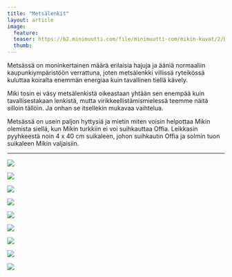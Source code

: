 ```yaml
---
title: "Metsälenkit"
layout: article
image:
  feature:
  teaser: https://b2.minimuutti.com/file/minimuutti-com/mikin-kuvat/2/DSC10631-245px.jpg
  thumb:
---
```


Metsässä on moninkertainen määrä erilaisia hajuja ja ääniä normaaliin kaupunkiympäristöön verrattuna, joten metsälenkki villissä ryteikössä kuluttaa koiralta enemmän energiaa kuin tavallinen tiellä kävely.

Miki tosin ei väsy metsälenkistä oikeastaan yhtään sen enempää kuin tavallisestakaan lenkistä, mutta virikkeellistämismielessä teemme näitä silloin tällöin. Ja onhan se itsellekin mukavaa vaihtelua.

Metsässä on usein paljon hyttysiä ja mietin miten voisin helpottaa Mikin olemista siellä, kun Mikin turkkiin ei voi suihkauttaa Offia. Leikkasin pyyhkeestä noin 4 x 40 cm suikaleen, johon suihkautin Offia ja solmin tuon suikaleen Mikin valjaisiin.

---

![](https://b2.minimuutti.com/file/minimuutti-com/mikin-kuvat/2/DSC10630-800px.jpg)

![](https://b2.minimuutti.com/file/minimuutti-com/mikin-kuvat/2/DSC10631-800px.jpg)

![](https://b2.minimuutti.com/file/minimuutti-com/mikin-kuvat/2/DSC23761-800px.jpg)

![](https://b2.minimuutti.com/file/minimuutti-com/mikin-kuvat/2/DSC29282-800px.jpg)

![](https://b2.minimuutti.com/file/minimuutti-com/aktivointi/metsalenkit/DSC10769_2-800px.jpg)

![](https://b2.minimuutti.com/file/minimuutti-com/aktivointi/metsalenkit/DSC10790_2-800px.jpg)

![](https://b2.minimuutti.com/file/minimuutti-com/aktivointi/metsalenkit/DSC10807_2-800px.jpg)

![](https://b2.minimuutti.com/file/minimuutti-com/aktivointi/metsalenkit/DSC07372_2-800px.jpg)

![](https://b2.minimuutti.com/file/minimuutti-com/aktivointi/metsalenkit/DSC07392_2-800px.jpg)

